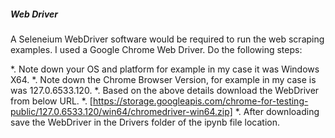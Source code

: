 ##### Web Driver

A Seleneium WebDriver software would be required to run the web scraping examples. I used a Google Chrome Web Driver. Do the following steps:

*. Note down your OS and platform for example in my case it was Windows X64.
*. Note down the Chrome Browser Version, for example in my case is was 127.0.6533.120.
*. Based on the above details download the WebDriver from below URL.
   *. [https://storage.googleapis.com/chrome-for-testing-public/127.0.6533.120/win64/chromedriver-win64.zip]
*. After downloading save the WebDriver in the Drivers folder of the ipynb file location.
